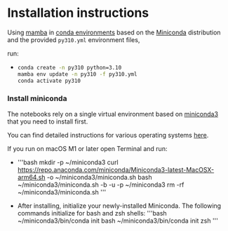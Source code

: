 # Installation instructions

Using [mamba](https://github.com/mamba-org/mamba) in [conda environments](https://docs.conda.io/projects/conda/en/latest/user-guide/tasks/manage-environments.html) based on the [Miniconda](https://docs.conda.io/en/latest/miniconda.html) distribution and the provided `py310.yml` environment files,

   run:
   - ```bash
     conda create -n py310 python=3.10
     mamba env update -n py310 -f py310.yml
     conda activate py310
     ```


### Install miniconda

The notebooks rely on a single virtual environment based on [miniconda3](https://docs.conda.io/en/latest/miniconda.html) that you need to install first. 

You can find detailed instructions for various operating systems [here](https://conda.io/projects/conda/en/latest/user-guide/install/index.html).

If you run on macOS M1 or later open Terminal and run:
   - '''bash
   mkdir -p ~/miniconda3
   curl https://repo.anaconda.com/miniconda/Miniconda3-latest-MacOSX-arm64.sh -o ~/miniconda3/miniconda.sh
   bash ~/miniconda3/miniconda.sh -b -u -p ~/miniconda3
   rm -rf ~/miniconda3/miniconda.sh
   '''

- After installing, initialize your newly-installed Miniconda. The following commands initialize for bash and zsh shells:
   '''bash
   ~/miniconda3/bin/conda init bash
   ~/miniconda3/bin/conda init zsh
  '''
